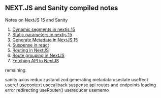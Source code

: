 ## NEXT.JS and Sanity compiled notes 

Notes on NextJS 15 and Sanity

1. [Dynamic segments in nextjs 15](/guides/dynamic-segments.md)
2. [Static parameters in nextjs 15](/guides/static-params.md)
3. [Generate Metadata in NextJS 15](/guides/generate-metadata)
4. [Suspense in react](/guides/suspense.md)
5. [Routing in NextJS](/guides/routing.md)
6. [Route grouping in NextJS](/guides/route-groups.md)
7. [Fetching API in NextJS](/guides/fetch.md)

remaining:

sanity
axios
redux 
zustand
zod
generating metadata
usestate 
useffect
useref
usecontext
usecallback
suspense
api routes and endpoints
loading 
error
redirecting
useRouter()
usereducer
usememo